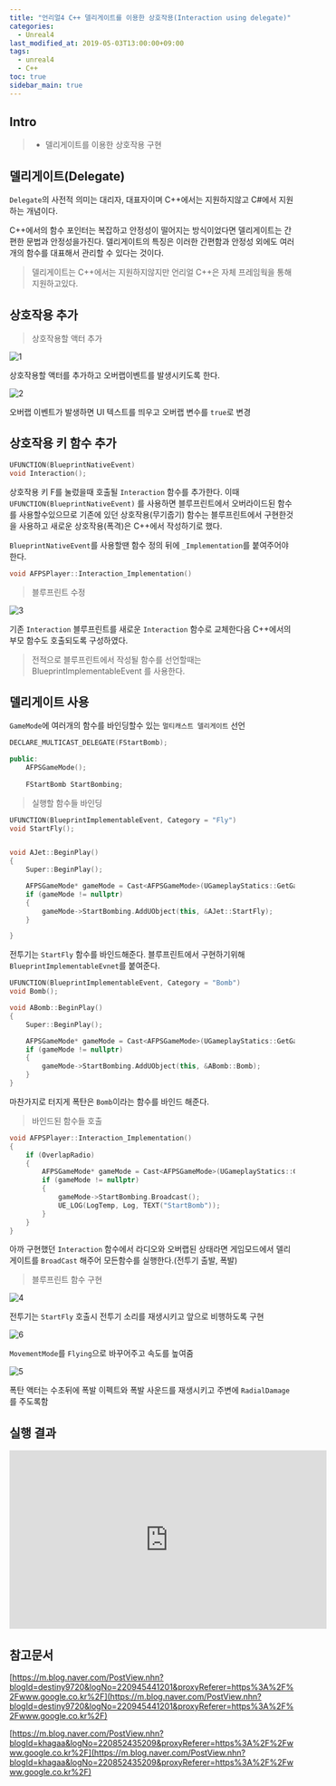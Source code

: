 ```yaml
---
title: "언리얼4 C++ 델리게이트를 이용한 상호작용(Interaction using delegate)"
categories: 
  - Unreal4
last_modified_at: 2019-05-03T13:00:00+09:00
tags: 
  - unreal4 
  - C++
toc: true
sidebar_main: true
---
```


## Intro

> - 델리게이트를 이용한 상호작용 구현

## 델리게이트(Delegate)

`Delegate`의 사전적 의미는 대리자, 대표자이며 C++에서는 지원하지않고 C#에서 지원하는 개념이다.

C++에서의 함수 포인터는 복잡하고 안정성이 떨어지는 방식이었다면 델리게이트는 간편한 문법과 안정성을가진다.
델리게이트의 특징은 이러한 간편함과 안정성 외에도 여러개의 함수를 대표해서 관리할 수 있다는 것이다.


> 델리게이트는 C++에서는 지원하지않지만 언리얼 C++은 자체 프레임웍을 통해 지원하고있다.


## 상호작용 추가

> 상호작용할 액터 추가

![1](https://github.com/lesslate/lesslate.github.io/blob/master/assets/img/Unreal/Delegate/1.png?raw=true)

상호작용할 액터를 추가하고 오버랩이벤트를 발생시키도록 한다.

![2](https://github.com/lesslate/lesslate.github.io/blob/master/assets/img/Unreal/Delegate/2.png?raw=true) 

오버랩 이벤트가 발생하면 UI 텍스트를 띄우고 오버랩 변수를 `true`로 변경


## 상호작용 키 함수 추가


```cpp
UFUNCTION(BlueprintNativeEvent)
void Interaction();
```

상호작용 키 F를 눌렀을때 호출될 `Interaction` 함수를 추가한다. 이때 `UFUNCTION(BlueprintNativeEvent)` 를 사용하면 
블루프린트에서 오버라이드된 함수를 사용할수있으므로 기존에 있던 상호작용(무기줍기) 함수는 블루프린트에서 구현한것을 사용하고 새로운 상호작용(폭격)은 C++에서 작성하기로 했다.

`BlueprintNativeEvent`를 사용할땐 함수 정의 뒤에 `_Implementation`를 붙여주어야한다. 

```cpp
void AFPSPlayer::Interaction_Implementation()
```

> 블루프린트 수정

![3](https://github.com/lesslate/lesslate.github.io/blob/master/assets/img/Unreal/Delegate/3.png?raw=true)

기존 `Interaction` 블루프린트를 새로운 `Interaction` 함수로 교체한다음 C++에서의 부모 함수도 호출되도록 구성하였다.

> 전적으로 블루프린트에서 작성될 함수를 선언할때는 BlueprintImplementableEvent 를 사용한다.


## 델리게이트 사용

`GameMode`에 여러개의 함수를 바인딩할수 있는 `멀티캐스트 델리게이트` 선언

```cpp
DECLARE_MULTICAST_DELEGATE(FStartBomb);

public:
	AFPSGameMode();
	
	FStartBomb StartBombing;
```

> 실행할 함수들 바인딩

```cpp
UFUNCTION(BlueprintImplementableEvent, Category = "Fly")
void StartFly();


void AJet::BeginPlay()
{
	Super::BeginPlay();

	AFPSGameMode* gameMode = Cast<AFPSGameMode>(UGameplayStatics::GetGameMode(GetWorld()));
	if (gameMode != nullptr)
	{
		gameMode->StartBombing.AddUObject(this, &AJet::StartFly);
	}

}
```

전투기는 `StartFly` 함수를 바인드해준다. 블루프린트에서 구현하기위해 `BlueprintImplementableEvnet`를 붙여준다.


```cpp
UFUNCTION(BlueprintImplementableEvent, Category = "Bomb")
void Bomb();

void ABomb::BeginPlay()
{
	Super::BeginPlay();

	AFPSGameMode* gameMode = Cast<AFPSGameMode>(UGameplayStatics::GetGameMode(GetWorld()));
	if (gameMode != nullptr)
	{
		gameMode->StartBombing.AddUObject(this, &ABomb::Bomb);
	}
}
```

마찬가지로 터지게 폭탄은 `Bomb`이라는 함수를 바인드 해준다.

> 바인드된 함수들 호출

```cpp
void AFPSPlayer::Interaction_Implementation()
{
	if (OverlapRadio)
	{
		AFPSGameMode* gameMode = Cast<AFPSGameMode>(UGameplayStatics::GetGameMode(GetWorld()));
		if (gameMode != nullptr)
		{
			gameMode->StartBombing.Broadcast();
			UE_LOG(LogTemp, Log, TEXT("StartBomb"));
		}
	}
}
```

아까 구현했던 `Interaction` 함수에서 라디오와 오버랩된 상태라면 게임모드에서 델리게이트를 `BroadCast` 해주어 모든함수를 실행한다.(전투기 출발, 폭발) 

> 블루프린트 함수 구현

![4](https://github.com/lesslate/lesslate.github.io/blob/master/assets/img/Unreal/Delegate/4.png?raw=true)

전투기는 `StartFly` 호출시 전투기 소리를 재생시키고 앞으로 비행하도록 구현

![6](https://github.com/lesslate/lesslate.github.io/blob/master/assets/img/Unreal/Delegate/6.png?raw=true)

`MovementMode`를 `Flying`으로 바꾸어주고 속도를 높여줌


![5](https://github.com/lesslate/lesslate.github.io/blob/master/assets/img/Unreal/Delegate/5.png?raw=true)

폭탄 액터는 수초뒤에 폭발 이펙트와 폭발 사운드를 재생시키고 주변에 `RadialDamage`를 주도록함

## 실행 결과

<iframe width="560" height="315" src="https://youtu.be/Jihbwjq_jgY" frameborder="0" allow="accelerometer; autoplay; encrypted-media; gyroscope; picture-in-picture" allowfullscreen></iframe>

## 참고문서

[https://m.blog.naver.com/PostView.nhn?blogId=destiny9720&logNo=220945441201&proxyReferer=https%3A%2F%2Fwww.google.co.kr%2F](https://m.blog.naver.com/PostView.nhn?blogId=destiny9720&logNo=220945441201&proxyReferer=https%3A%2F%2Fwww.google.co.kr%2F)

[https://m.blog.naver.com/PostView.nhn?blogId=khagaa&logNo=220852435209&proxyReferer=https%3A%2F%2Fwww.google.co.kr%2F](https://m.blog.naver.com/PostView.nhn?blogId=khagaa&logNo=220852435209&proxyReferer=https%3A%2F%2Fwww.google.co.kr%2F)

